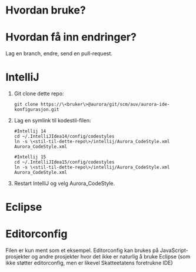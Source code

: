 # Hvordan bruke?

# Hvordan få inn endringer?

Lag en branch, endre, send en pull-request.

# IntelliJ

1. Git clone dette repo:

       git clone https://\<bruker\>@aurora/git/scm/auv/aurora-ide-konfigurasjon.git
1. Lag en symlink til kodestil-filen:

       #Intellij 14
       cd ~/.IntelliJIdea14/config/codestyles
       ln -s \<stil-til-dette-repo\>/intellij/Aurora_CodeStyle.xml Aurora_CodeStyle.xml

       #Intellij 15
       cd ~/.IntelliJIdea15/config/codestyles
       ln -s \<stil-til-dette-repo\>/intellij/Aurora_CodeStyle.xml Aurora_CodeStyle.xml
1. Restart IntelliJ og velg Aurora_CodeStyle.

# Eclipse

# Editorconfig

Filen er kun ment som et eksempel. Editorconfig kan brukes på JavaScript-prosjekter
og andre prosjekter hvor det ikke er naturlig å bruke Eclipse (som ikke støtter
editorconfig, men er likevel Skatteetatens foretrukne IDE)
